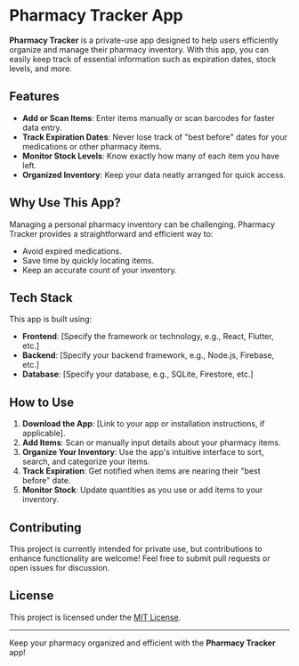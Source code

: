 
# Pharmacy Tracker App

**Pharmacy Tracker** is a private-use app designed to help users efficiently organize and manage their pharmacy inventory. With this app, you can easily keep track of essential information such as expiration dates, stock levels, and more.

## Features

- **Add or Scan Items**: Enter items manually or scan barcodes for faster data entry.
- **Track Expiration Dates**: Never lose track of "best before" dates for your medications or other pharmacy items.
- **Monitor Stock Levels**: Know exactly how many of each item you have left.
- **Organized Inventory**: Keep your data neatly arranged for quick access.

## Why Use This App?

Managing a personal pharmacy inventory can be challenging. Pharmacy Tracker provides a straightforward and efficient way to:

- Avoid expired medications.
- Save time by quickly locating items.
- Keep an accurate count of your inventory.

## Tech Stack

This app is built using:

- **Frontend**: [Specify the framework or technology, e.g., React, Flutter, etc.]
- **Backend**: [Specify your backend framework, e.g., Node.js, Firebase, etc.]
- **Database**: [Specify your database, e.g., SQLite, Firestore, etc.]

## How to Use

1. **Download the App**: [Link to your app or installation instructions, if applicable].
2. **Add Items**: Scan or manually input details about your pharmacy items.
3. **Organize Your Inventory**: Use the app's intuitive interface to sort, search, and categorize your items.
4. **Track Expiration**: Get notified when items are nearing their "best before" date.
5. **Monitor Stock**: Update quantities as you use or add items to your inventory.

## Contributing

This project is currently intended for private use, but contributions to enhance functionality are welcome! Feel free to submit pull requests or open issues for discussion.

## License

This project is licensed under the [MIT License](LICENSE).

---

Keep your pharmacy organized and efficient with the **Pharmacy Tracker** app!
